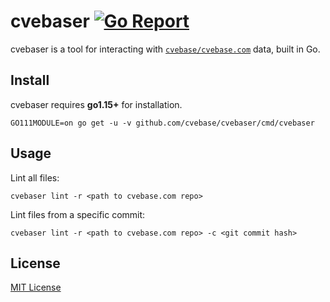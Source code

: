 # cvebaser [![Go Report](https://goreportcard.com/badge/github.com/cvebase/cvebaser)](https://goreportcard.com/report/github.com/cvebase/cvebaser)

cvebaser is a tool for interacting with [`cvebase/cvebase.com`](https://github.com/cvebase/cvebase.com) data, built in Go.

## Install

cvebaser requires **go1.15+** for installation.

```
GO111MODULE=on go get -u -v github.com/cvebase/cvebaser/cmd/cvebaser
```

## Usage

Lint all files:
```
cvebaser lint -r <path to cvebase.com repo>
```

Lint files from a specific commit:
```
cvebaser lint -r <path to cvebase.com repo> -c <git commit hash>
```

## License

[MIT License](LICENSE)
